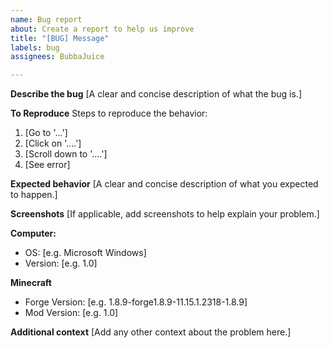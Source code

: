 ```yaml
---
name: Bug report
about: Create a report to help us improve
title: "[BUG] Message"
labels: bug
assignees: BubbaJuice

---
```


**Describe the bug**
[A clear and concise description of what the bug is.]

**To Reproduce**
Steps to reproduce the behavior:
1. [Go to '...']
2. [Click on '....']
3. [Scroll down to '....']
4. [See error]

**Expected behavior**
[A clear and concise description of what you expected to happen.]

**Screenshots**
[If applicable, add screenshots to help explain your problem.]

**Computer:**
 - OS: [e.g. Microsoft Windows]
 - Version: [e.g. 1.0]

**Minecraft**
- Forge Version: [e.g. 1.8.9-forge1.8.9-11.15.1.2318-1.8.9]
- Mod Version: [e.g. 1.0]

**Additional context**
[Add any other context about the problem here.]
